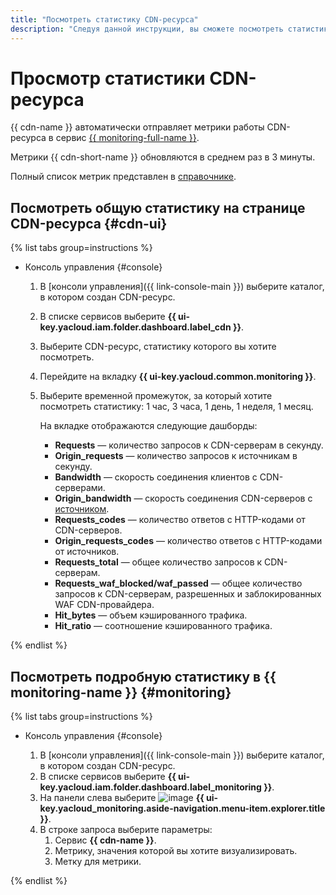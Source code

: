 ```yaml
---
title: "Посмотреть статистику CDN-ресурса"
description: "Следуя данной инструкции, вы сможете посмотреть статистику CDN-ресурса."
---
```


# Просмотр статистики CDN-ресурса

{{ cdn-name }} автоматически отправляет метрики работы CDN-ресурса в сервис [{{ monitoring-full-name }}](../../../monitoring/).

Метрики {{ cdn-short-name }} обновляются в среднем раз в 3 минуты.

Полный список метрик представлен в [справочнике](../../metrics.md).

## Посмотреть общую статистику на странице CDN-ресурса {#cdn-ui}

{% list tabs group=instructions %}

- Консоль управления {#console}

  1. В [консоли управления]({{ link-console-main }}) выберите каталог, в котором создан CDN-ресурс.
  1. В списке сервисов выберите **{{ ui-key.yacloud.iam.folder.dashboard.label_cdn }}**.
  1. Выберите CDN-ресурс, статистику которого вы хотите посмотреть.
  1. Перейдите на вкладку **{{ ui-key.yacloud.common.monitoring }}**.
  1. Выберите временной промежуток, за который хотите посмотреть статистику: 1 час, 3 часа, 1 день, 1 неделя, 1 месяц.

      На вкладке отображаются следующие дашборды:

      * **Requests** — количество запросов к CDN-серверам в секунду.
      * **Origin_requests** — количество запросов к источникам в секунду.
      * **Bandwidth** — скорость соединения клиентов с CDN-серверами.
      * **Origin_bandwidth** — скорость соединения CDN-серверов с [источником](../../concepts/origins.md).
      * **Requests_codes** — количество ответов с HTTP-кодами от CDN-серверов.
      * **Origin_requests_codes** — количество ответов с HTTP-кодами от источников.
      * **Requests_total** — общее количество запросов к CDN-серверам.
      * **Requests_waf_blocked/waf_passed** — общее количество запросов к CDN-серверам, разрешенных и заблокированных WAF CDN-провайдера.
      * **Hit_bytes** — объем кэшированного трафика.
      * **Hit_ratio** — соотношение кэшированного трафика.

{% endlist %}

## Посмотреть подробную статистику в {{ monitoring-name }} {#monitoring}

{% list tabs group=instructions %}

- Консоль управления {#console}

  1. В [консоли управления]({{ link-console-main }}) выберите каталог, в котором создан CDN-ресурс.
  1. В списке сервисов выберите **{{ ui-key.yacloud.iam.folder.dashboard.label_monitoring }}**.
  1. На панели слева выберите ![image](../../../_assets/monitoring/concepts/visualization/legend-goto-chart.svg) **{{ ui-key.yacloud_monitoring.aside-navigation.menu-item.explorer.title }}**.
  1. В строке запроса выберите параметры:
      1. Сервис **{{ cdn-name }}**.
      1. Метрику, значения которой вы хотите визуализировать.
      1. Метку для метрики.

{% endlist %}